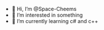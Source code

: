 - 👋 Hi, I’m @Space-Cheems
- 👀 I’m interested in something
- 🌱 I’m currently learning c# and c++

<!---
Space-Cheems/Space-Cheems is a ✨ special ✨ repository because its `README.md` (this file) appears on your GitHub profile.
You can click the Preview link to take a look at your changes.
--->
